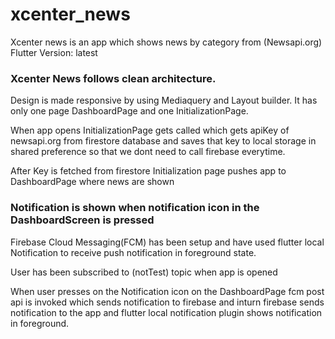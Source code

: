 # xcenter_news

Xcenter news is an app which shows news by category from (Newsapi.org)
Flutter Version: latest

### Xcenter News follows clean architecture.

Design is made responsive by using Mediaquery and Layout builder. It has only one page DashboardPage and one InitializationPage.

When app opens InitializationPage gets called which gets apiKey of newsapi.org from firestore database and saves that key to local storage in shared preference so that we dont need to call firebase everytime.

After Key is fetched from firestore Initialization page pushes app to DashboardPage where news are shown

### Notification is shown when notification icon in the DashboardScreen is pressed

Firebase Cloud Messaging(FCM) has been setup and have used flutter local Notification to receive push notification in foreground state. 

User has been subscribed to (notTest) topic when app is opened 

When user presses on the Notification icon on the DashboardPage fcm post api is invoked which sends notification to firebase and inturn firebase sends notification to the app and flutter local notification plugin shows notification in foreground.
